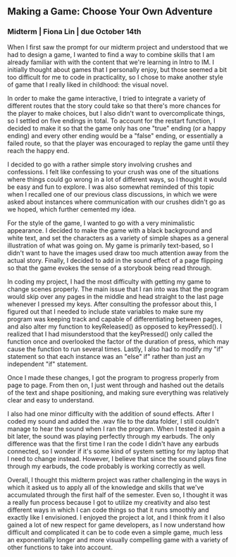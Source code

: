 ## Making a Game: Choose Your Own Adventure

### Midterm | Fiona Lin | due October 14th

When I first saw the prompt for our midterm project and understood that we had to design a game, I wanted to find a way to combine skills that I am already familiar with with the content that we're learning in Intro to IM. I initially thought about games that I personally enjoy, but those seemed a bit too difficult for me to code in practicality, so I chose to make another style of game that I really liked in childhood: the visual novel. 

In order to make the game interactive, I tried to integrate a variety of different routes that the story could take so that there's more chances for the player to make choices, but I also didn't want to overcomplicate things, so I settled on five endings in total. To account for the restart function, I decided to make it so that the game only has one "true" ending (or a happy ending) and every other ending would be a "false" ending, or essentially a failed route, so that the player was encouraged to replay the game until they reach the happy end. 

I decided to go with a rather simple story involving crushes and confessions. I felt like confessing to your crush was one of the situations where things could go wrong in a lot of different ways, so I thought it would be easy and fun to explore. I was also somewhat reminded of this topic when I recalled one of our previous class discussions, in which we were asked about instances where communication with our crushes didn't go as we hoped, which further cemented my idea. 

For the style of the game, I wanted to go with a very minimalistic appearance. I decided to make the game with a black background and white text, and set the characters as a variety of simple shapes as a general illustration of what was going on. My game is primarily text-based, so I didn't want to have the images used draw too much attention away from the actual story. Finally, I decided to add in the sound effect of a page flipping so that the game evokes the sense of a storybook being read through. 

In coding my project, I had the most difficulty with getting my game to change scenes properly. The main issue that I ran into was that the program would skip over any pages in the middle and head straight to the last page whenever I pressed my keys. After consulting the professor about this, I figured out that I needed to include state variables to make sure my program was keeping track and capable of differentiating between pages, and also alter my function to keyReleased() as opposed to keyPressed(). I realized that I had misunderstood that the keyPressed() only called the function once and overlooked the factor of the duration of press, which may cause the function to run several times. Lastly, I also had to modify my "if" statement so that each instance was an "else" if" rather than just an independent "if" statement. 

Once I made these changes, I got the program to progress properly from page to page. From then on, I just went through and hashed out the details of the text and shape positioning, and making sure everything was relatively clear and easy to understand. 

I also had one minor difficulty with the addition of sound effects. After I coded my sound and added the .wav file to the data folder, I still couldn't manage to hear the sound when I ran the program. When I tested it again a bit later, the sound was playing perfectly through my earbuds. The only difference was that the first time I ran the code I didn't have any earbuds connected, so I wonder if it's some kind of system setting for my laptop that I need to change instead. However, I believe that since the sound plays fine through my earbuds, the code probably is working correctly as well.

Overall, I thought this midterm project was rather challenging in the ways in which it asked us to apply all of the knowledge and skills that we've accumulated through the first half of the semester. Even so, I thought it was a really fun process because I got to utilize my creativity and also test different ways in which I can code things so that it runs smoothly and exactly like I envisioned. I enjoyed the project a lot, and I think from it I also gained a lot of new respect for game developers, as I now understand how difficult and complicated it can be to code even a simple game, much less an exponentially longer and more visually compelling game with a variety of other functions to take into account. 
